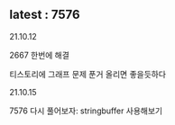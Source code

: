 ## latest : 7576

21.10.12

2667 한번에 해결

티스토리에 그래프 문제 푼거 올리면 좋을듯하다

21.10.15

7576 다시 풀어보자:
stringbuffer 사용해보기


